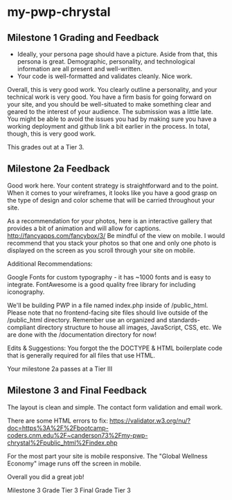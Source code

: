 # my-pwp-chrystal

## Milestone 1 Grading and Feedback

* Ideally, your persona page should have a picture.  Aside from that, this persona is great.  Demographic, personality, and technological information are all present and well-written.
* Your code is well-formatted and validates cleanly.  Nice work.

Overall, this is very good work.  You clearly outline a personality, and your technical work is very good.  You have a firm basis for going forward on your site, and you should be well-situated to make something clear and geared to the interest of your audience.  The submission was a little late.  You might be able to avoid the issues you had by making sure you have a working deployment and github link a bit earlier in the process.  In total, though, this is very good work.

This grades out at a Tier 3.

## Milestone 2a Feedback

Good work here. Your content strategy is straightforward and to the point. When it comes to your wireframes, it looks like you have a good grasp on the type of design and color scheme that will be carried throughout your site. 

As a recommendation for your photos, here is an interactive gallery that provides a bit of animation and will allow for captions. http://fancyapps.com/fancybox/3/
Be mindful of the view on mobile. I would recommend that you stack your photos so that one and only one photo is displayed on the screen as you scroll through your site on mobile.

Additional Recommendations:

Google Fonts for custom typography - it has ~1000 fonts and is easy to integrate.
FontAwesome is a good quality free library for including iconography.

We'll be building PWP in a file named index.php inside of /public_html. Please note that no frontend-facing site files should live outside of the /public_html directory. Remember use an organized and standards-compliant directory structure to house all images, JavaScript, CSS, etc. We are done with the /documentation directory for now!

Edits & Suggestions:
You forgot the the DOCTYPE & HTML boilerplate code that is generally required for all files that use HTML.

Your milestone 2a passes at a Tier III

## Milestone 3 and Final Feedback

The layout is clean and simple.
The contact form validation and email work.

There are some HTML errors to fix:
https://validator.w3.org/nu/?doc=https%3A%2F%2Fbootcamp-coders.cnm.edu%2F~canderson73%2Fmy-pwp-chrystal%2Fpublic_html%2Findex.php

For the most part your site is mobile responsive. The "Global Wellness Economy" image runs off the screen in mobile.

Overall you did a great job!

Milestone 3 Grade Tier 3
Final Grade Tier 3
